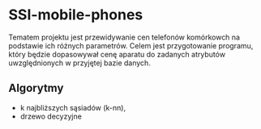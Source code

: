 # SSI-mobile-phones
Tematem projektu jest przewidywanie cen telefonów komórkowch na podstawie ich różnych parametrów. Celem jest przygotowanie programu, 
który będzie dopasowywał cenę aparatu do zadanych atrybutów uwzględnionych w przyjętej bazie danych.

## Algorytmy
- k najbliższych sąsiadów (k-nn),
- drzewo decyzyjne
